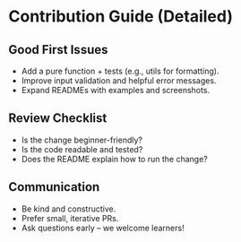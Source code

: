 # Contribution Guide (Detailed)

## Good First Issues

- Add a pure function + tests (e.g., utils for formatting).
- Improve input validation and helpful error messages.
- Expand READMEs with examples and screenshots.

## Review Checklist

- Is the change beginner-friendly?
- Is the code readable and tested?
- Does the README explain how to run the change?

## Communication

- Be kind and constructive.
- Prefer small, iterative PRs.
- Ask questions early – we welcome learners!
